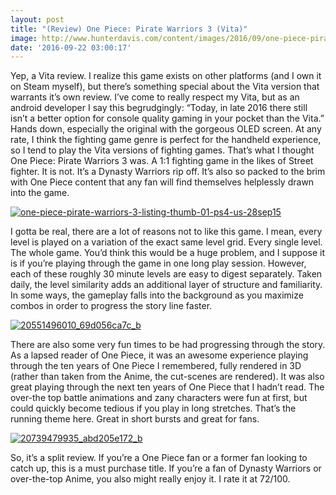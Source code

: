 ```yaml
---
layout: post
title: "(Review) One Piece: Pirate Warriors 3 (Vita)"
image: http://www.hunterdavis.com/content/images/2016/09/one-piece-pirate-warriors-3-listing-thumb-01-ps4-us-28sep15.png
date: '2016-09-22 03:00:17'
---
```



Yep, a Vita review. I realize this game exists on other platforms (and I own it on Steam myself), but there’s something special about the Vita version that warrants it’s own review. I’ve come to really respect my Vita, but as an android developer I say this begrudgingly: “Today, in late 2016 there still isn’t a better option for console quality gaming in your pocket than the Vita.” Hands down, especially the original with the gorgeous OLED screen. At any rate, I think the fighting game genre is perfect for the handheld experience, so I tend to play the Vita versions of fighting games. That’s what I thought One Piece: Pirate Warriors 3 was. A 1:1 fighting game in the likes of Street fighter. It is not. It’s a Dynasty Warriors rip off. It’s also so packed to the brim with One Piece content that any fan will find themselves helplessly drawn into the game.

[![one-piece-pirate-warriors-3-listing-thumb-01-ps4-us-28sep15](http://www.hunterdavis.com/content/images/2016/09/one-piece-pirate-warriors-3-listing-thumb-01-ps4-us-28sep15.png)](http://www.hunterdavis.com/content/images/2016/09/one-piece-pirate-warriors-3-listing-thumb-01-ps4-us-28sep15.png)

I gotta be real, there are a lot of reasons not to like this game. I mean, every level is played on a variation of the exact same level grid. Every single level. The whole game. You’d think this would be a huge problem, and I suppose it is if you’re playing through the game in one long play session. However, each of these roughly 30 minute levels are easy to digest separately. Taken daily, the level similarity adds an additional layer of structure and familiarity. In some ways, the gameplay falls into the background as you maximize combos in order to progress the story line faster.

[![20551496010_69d056ca7c_b](http://www.hunterdavis.com/content/images/2016/09/20551496010_69d056ca7c_b.jpg)](http://www.hunterdavis.com/content/images/2016/09/20551496010_69d056ca7c_b.jpg)

There are also some very fun times to be had progressing through the story. As a lapsed reader of One Piece, it was an awesome experience playing through the ten years of One Piece I remembered, fully rendered in 3D (rather than taken from the Anime, the cut-scenes are rendered). It was also great playing through the next ten years of One Piece that I hadn’t read. The over-the top battle animations and zany characters were fun at first, but could quickly become tedious if you play in long stretches. That’s the running theme here. Great in short bursts and great for fans.

[![20739479935_abd205e172_b](http://www.hunterdavis.com/content/images/2016/09/20739479935_abd205e172_b.jpg)](http://www.hunterdavis.com/content/images/2016/09/20739479935_abd205e172_b.jpg)

So, it’s a split review. If you’re a One Piece fan or a former fan looking to catch up, this is a must purchase title. If you’re a fan of Dynasty Warriors or over-the-top Anime, you also might really enjoy it. I rate it at 72/100.


